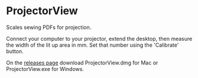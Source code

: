 # ProjectorView
Scales sewing PDFs for projection.

Connect your computer to your projector, extend the desktop, then measure the width of the lit up area in mm. Set that number using the 'Calibrate' button.

On the [releases page](https://github.com/susiej/projectorview/releases/latest) download ProjectorView.dmg for Mac or ProjectorView.exe for Windows.
